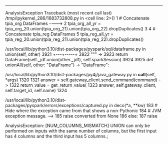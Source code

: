 ---------------------------------------------------------------------------
AnalysisException                         Traceback (most recent call last)
/tmp/ipykernel_286/1683732808.py in <cell line: 2>()
      1 # Concatenate tpia_org DataFrames
----> 2 tpia_org_all_yr = tpia_org_20.union(tpia_org_21).union(tpia_org_22).dropDuplicates()
      3 
      4 # Concatenate tpia_reg DataFrames
      5 tpia_reg_all_yr = tpia_reg_20.union(tpia_reg_21).union(tpia_reg_22).dropDuplicates()

/usr/local/lib/python3.10/dist-packages/pyspark/sql/dataframe.py in union(self, other)
   3921         +---+-----+
   3922         """
-> 3923         return DataFrame(self._jdf.union(other._jdf), self.sparkSession)
   3924 
   3925     def unionAll(self, other: "DataFrame") -> "DataFrame":

/usr/local/lib/python3.10/dist-packages/py4j/java_gateway.py in __call__(self, *args)
   1320 
   1321         answer = self.gateway_client.send_command(command)
-> 1322         return_value = get_return_value(
   1323             answer, self.gateway_client, self.target_id, self.name)
   1324 

/usr/local/lib/python3.10/dist-packages/pyspark/errors/exceptions/captured.py in deco(*a, **kw)
    183                 # Hide where the exception came from that shows a non-Pythonic
    184                 # JVM exception message.
--> 185                 raise converted from None
    186             else:
    187                 raise

AnalysisException: [NUM_COLUMNS_MISMATCH] UNION can only be performed on inputs with the same number of columns, but the first input has 4 columns and the third input has 5 columns.;
